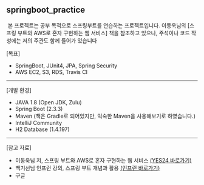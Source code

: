 ## springboot_practice

&nbsp;본 프로젝트는 공부 목적으로 스프링부트를 연습하는 프로젝트입니다.
이동욱님의 [스프링 부트와 AWS로 혼자 구현하는 웹 서비스] 책을 참조하고 있으나, 주석이나 코드 작성에는 저의 주관도 함께 들어가 있습니다

[목표]
+ SpringBoot, JUnit4, JPA, Spring Security
+ AWS EC2, S3, RDS, Travis CI 

***

[개발 환경]
+ JAVA 1.8 (Open JDK, Zulu)
+ Spring Boot (2.3.3)
+ Maven (책은 Gradle로 되어있지만, 익숙한 Maven을 사용해보기로 하였습니다.)
+ IntelliJ Community
+ H2 Database (1.4.197)

***

[참고 자료]
+ 이동욱님 저, 스프링 부트와 AWS로 혼자 구현하는 웹 서비스 [(YES24 바로가기)](http://www.yes24.com/Product/Goods/83849117 "YES24 바로가기")
+ 백기선님 인프런 강의, 스프링 부트 개념과 활용 [(인프런 바로가기)](https://www.inflearn.com/course/%EC%8A%A4%ED%94%84%EB%A7%81%EB%B6%80%ED%8A%B8 "인프런 바로가기")
+ 구글

